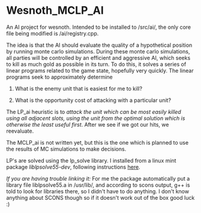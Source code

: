 Wesnoth_MCLP_AI
===============

An AI project for wesnoth. Intended to be installed to /src/ai/, the only core file being modified is /ai/registry.cpp. 

The idea is that the AI should evaluate the quality of a hypothetical position by running monte carlo simulations. 
During these monte carlo simulations, all parties will be controlled by an efficient and aggressive AI, which seeks
to kill as much gold as possible in its turn. To do this, it solves a series of linear programs related to the game
state, hopefully very quickly. The linear programs seek to approximately determine

1) What is the enemy unit that is easiest for me to kill?

2) What is the opportunity cost of attacking with a particular unit?

The LP_ai heuristic is to *attack the unit which can be most easily killed using all adjacent slots, using the 
unit from the optimal solution which is otherwise the least useful first*. After we see if we got our hits, we reevaluate.

The MCLP_ai is not written yet, but this is the one which is planned to use the results of MC simulations to make decisions.

LP's are solved using the lp_solve library. I installed from a linux mint package *liblpsolve55-dev*, following instructions <a href="http://web.mit.edu/lpsolve/doc/Build.htm#Implicit linking with the lpsolve static library ">here</a>.

*If you are having trouble linking it:* For me the package automatically put a library file liblpsolve55.a in /usr/lib/, and according to scons output, g++ is told to look for libraries there, so I didn't have to do anything. I don't know anything about SCONS though so if it doesn't work out of the box good luck :)

